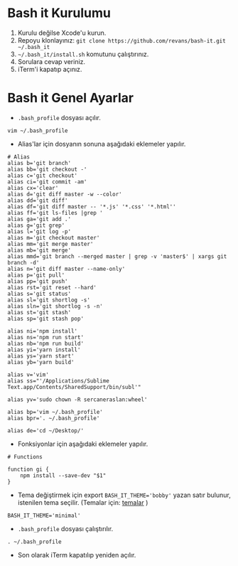Bash it Kurulumu
========

1. Kurulu değilse Xcode'u kurun.
2. Repoyu klonlayınız: `git clone https://github.com/revans/bash-it.git ~/.bash_it`
3. `~/.bash_it/install.sh` komutunu çalıştırınız.
4. Sorulara cevap veriniz.
5. iTerm'i kapatıp açınız.

Bash it Genel Ayarlar
========

* `.bash_profile` dosyası açılır.

```
vim ~/.bash_profile
```

* Alias'lar için dosyanın sonuna aşağıdaki eklemeler yapılır.

```
# Alias
alias b='git branch'
alias bb='git checkout -'
alias c='git checkout'
alias ci='git commit -am'
alias cx='clear'
alias d='git diff master -w --color'
alias dd='git diff'
alias df='git diff master -- '*.js' '*.css' '*.html''
alias ff='git ls-files |grep '
alias ga='git add .'
alias g='git grep'
alias l='git log -p'
alias m='git checkout master'
alias mm='git merge master'
alias mb='git merge'
alias mmd='git branch --merged master | grep -v 'master$' | xargs git branch -d'
alias n='git diff master --name-only'
alias p='git pull'
alias pp='git push'
alias rst='git reset --hard'
alias s='git status'
alias sl='git shortlog -s'
alias sln='git shortlog -s -n'
alias st='git stash'
alias sp='git stash pop'

alias ni='npm install'
alias ns='npm run start'
alias nb='npm run build'
alias yi='yarn install'
alias ys='yarn start'
alias yb='yarn build'

alias v='vim'
alias ss="'/Applications/Sublime Text.app/Contents/SharedSupport/bin/subl'"

alias yv='sudo chown -R sercaneraslan:wheel'

alias bp='vim ~/.bash_profile'
alias bpr='. ~/.bash_profile'

alias de='cd ~/Desktop/'
```

* Fonksiyonlar için aşağıdaki eklemeler yapılır.

```
# Functions

function gi {
    npm install --save-dev "$1"
}
```

* Tema değiştirmek için export `BASH_IT_THEME='bobby'` yazan satır bulunur, istenilen tema seçilir. (Temalar için: [temalar](https://github.com/revans/bash-it/wiki/Themes) )

```
BASH_IT_THEME='minimal'
```

* `.bash_profile` dosyası çalıştırılır.

```
. ~/.bash_profile
```

* Son olarak iTerm kapatılıp yeniden açılır.
